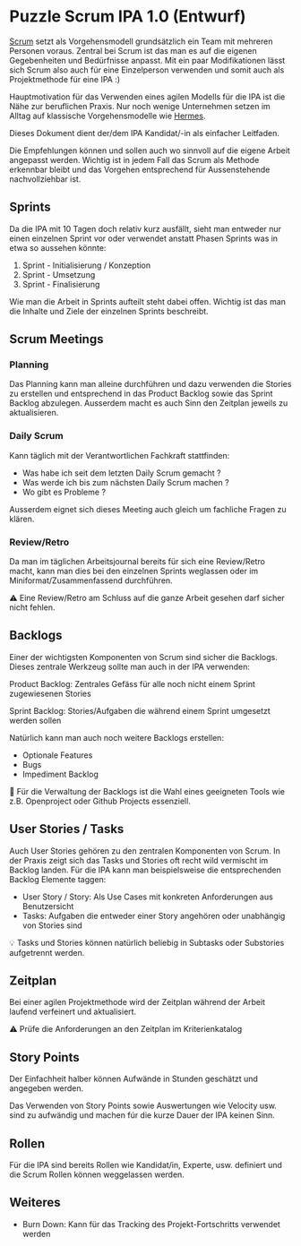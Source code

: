 # Puzzle Scrum IPA 1.0 (Entwurf)

[Scrum](https://de.wikipedia.org/wiki/Scrum) setzt als Vorgehensmodell grundsätzlich ein Team mit mehreren Personen voraus. Zentral bei Scrum ist das man es auf die eigenen Gegebenheiten und Bedürfnisse anpasst. Mit ein paar Modifikationen lässt sich Scrum also auch für eine Einzelperson verwenden und somit auch als Projektmethode für eine IPA :)

Hauptmotivation für das Verwenden eines agilen Modells für die IPA ist die Nähe zur beruflichen Praxis. Nur noch wenige Unternehmen setzen im Alltag auf klassische Vorgehensmodelle wie [Hermes](https://de.wikipedia.org/wiki/Hermes_\(Projektmanagementmethode\)). 

Dieses Dokument dient der/dem IPA Kandidat/-in als einfacher Leitfaden. 

Die Empfehlungen können und sollen auch wo sinnvoll auf die eigene Arbeit angepasst werden. Wichtig ist in jedem Fall das Scrum als Methode erkennbar bleibt und das Vorgehen entsprechend für Aussenstehende nachvollziehbar ist. 

## Sprints

Da die IPA mit 10 Tagen doch relativ kurz ausfällt, sieht man entweder nur einen einzelnen Sprint vor oder verwendet anstatt Phasen Sprints was in etwa so aussehen könnte:

1. Sprint - Initialisierung / Konzeption
1. Sprint - Umsetzung
1. Sprint - Finalisierung

Wie man die Arbeit in Sprints aufteilt steht dabei offen. Wichtig ist das man die Inhalte und Ziele der einzelnen Sprints beschreibt. 

## Scrum Meetings

### Planning

Das Planning kann man alleine durchführen und dazu verwenden die Stories zu erstellen und entsprechend in das Product Backlog sowie das Sprint Backlog abzulegen. Ausserdem macht es auch Sinn den Zeitplan jeweils zu aktualisieren. 

### Daily Scrum

Kann täglich mit der Verantwortlichen Fachkraft stattfinden:

* Was habe ich seit dem letzten Daily Scrum gemacht ?
* Was werde ich bis zum nächsten Daily Scrum machen ?
* Wo gibt es Probleme ?

Ausserdem eignet sich dieses Meeting auch gleich um fachliche Fragen zu klären.

### Review/Retro

Da man im täglichen Arbeitsjournal bereits für sich eine Review/Retro macht, kann man dies bei den einzelnen Sprints weglassen oder im Miniformat/Zusammenfassend durchführen.

⚠️ Eine Review/Retro am Schluss auf die ganze Arbeit gesehen darf sicher nicht fehlen. 

## Backlogs

Einer der wichtigsten Komponenten von Scrum sind sicher die Backlogs. Dieses zentrale Werkzeug sollte man auch in der IPA verwenden:

Product Backlog: Zentrales Gefäss für alle noch nicht einem Sprint zugewiesenen Stories

Sprint Backlog: Stories/Aufgaben die während einem Sprint umgesetzt werden sollen

Natürlich kann man auch noch weitere Backlogs erstellen:

* Optionale Features
* Bugs
* Impediment Backlog

🔧 Für die Verwaltung der Backlogs ist die Wahl eines geeigneten Tools wie z.B. Openproject oder Github Projects essenziell.

## User Stories / Tasks

Auch User Stories gehören zu den zentralen Komponenten von Scrum. In der Praxis zeigt sich das Tasks und Stories oft recht wild vermischt im Backlog landen. Für die IPA kann man beispielsweise die entsprechenden Backlog Elemente taggen:

* User Story / Story: Als Use Cases mit konkreten Anforderungen aus Benutzersicht
* Tasks: Aufgaben die entweder einer Story angehören oder unabhängig von Stories sind

💡 Tasks und Stories können natürlich beliebig in Subtasks oder Substories aufgetrennt werden. 

## Zeitplan

Bei einer agilen Projektmethode wird der Zeitplan während der Arbeit laufend verfeinert und aktualisiert. 

⚠️ Prüfe die Anforderungen an den Zeitplan im Kriterienkatalog

## Story Points

Der Einfachheit halber können Aufwände in Stunden geschätzt und angegeben werden. 

Das Verwenden von Story Points sowie Auswertungen wie Velocity usw. sind zu aufwändig und machen fúr die kurze Dauer der IPA keinen Sinn.

## Rollen

Für die IPA sind bereits Rollen wie Kandidat/in, Experte, usw. definiert und die Scrum Rollen können weggelassen werden. 

## Weiteres

* Burn Down: Kann für das Tracking des Projekt-Fortschritts verwendet werden
